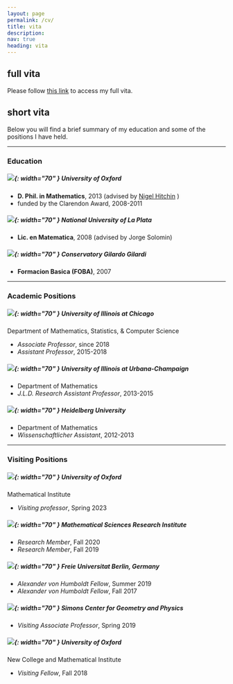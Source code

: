 ```yaml
---
layout: page
permalink: /cv/
title: vita
description: 
nav: true
heading: vita
---
```


## full vita

Please follow [this link]({{site.baseurl}}/assets/pdf/Schaposnik_CV_2021.pdf) to access my full vita.

## short vita

Below you will find a brief summary of my education and some of the positions I have held.

***

### Education

##### ![]({{site.baseurl}}/assets/img/oxford.png){: width="70" } University of Oxford

* **D. Phil. in Mathematics**, 2013 (advised by [Nigel Hitchin](https://people.maths.ox.ac.uk/hitchin/) )
* funded by the Clarendon Award, 2008-2011

##### ![]({{site.baseurl}}/assets/img/laplata.jpg){: width="70" } National University of La Plata

* **Lic. en Matematica**, 2008 (advised by Jorge Solomin)

##### ![]({{site.baseurl}}/assets/img/conservatorio.jpg){: width="70" } Conservatory Gilardo Gilardi

* **Formacion Basica (FOBA)**, 2007

***

### Academic Positions 

##### ![]({{site.baseurl}}/assets/img/UIC.png){: width="70" } University of Illinois at Chicago
Department of Mathematics, Statistics, & Computer Science

* *Associate Professor*, since 2018
* *Assistant Professor*, 2015-2018

##### ![]({{site.baseurl}}/assets/img/UIUC.png){: width="70" } University of Illinois at Urbana-Champaign

* Department of Mathematics
* *J.L.D. Research Assistant Professor*, 2013-2015

##### ![]({{site.baseurl}}/assets/img/Heidelberg.png){: width="70" } Heidelberg University

* Department of Mathematics
* *Wissenschaftlicher Assistant*, 2012-2013

***

### Visiting Positions

##### ![]({{site.baseurl}}/assets/img/oxford.png){: width="70" } University of Oxford
Mathematical Institute

* *Visiting professor*, Spring 2023

##### ![]({{site.baseurl}}/assets/img/msri.png){: width="70" } Mathematical Sciences Research Institute

* *Research Member*, Fall 2020
* *Research Member*, Fall 2019

##### ![]({{site.baseurl}}/assets/img/berlin.png){: width="70" } Freie Universitat Berlin, Germany

* *Alexander von Humboldt Fellow*, Summer 2019
* *Alexander von Humboldt Fellow*, Fall 2017

##### ![]({{site.baseurl}}/assets/img/simons.jfif){: width="70" } Simons Center for Geometry and Physics

* *Visiting Associate Professor*, Spring 2019

##### ![]({{site.baseurl}}/assets/img/oxford.png){: width="70" } University of Oxford
New College and Mathematical Institute

* *Visiting Fellow*, Fall 2018